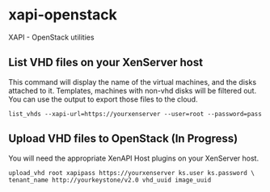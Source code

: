 xapi-openstack
==============

XAPI - OpenStack utilities

List VHD files on your XenServer host
-------------------------------------
This command will display the name of the virtual machines, and the disks
attached to it. Templates, machines with non-vhd disks will be filtered out.
You can use the output to export those files to the cloud.

    list_vhds --xapi-url=https://yourxenserver --user=root --password=pass

Upload VHD files to OpenStack (In Progress)
-------------------------------------------
You will need the appropriate XenAPI Host plugins on your XenServer host.

    upload_vhd root xapipass https://yourxenserver ks.user ks.password \
    tenant_name http://yourkeystone/v2.0 vhd_uuid image_uuid

